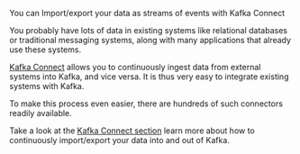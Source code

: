 You can Import/export your data as streams of events with Kafka Connect

You probably have lots of data in existing systems like relational databases or
 traditional messaging systems, along with many applications that already use these
  systems.
  
[Kafka Connect](https://kafka.apache.org/documentation/#connect) allows you to
 continuously ingest data from external systems into Kafka, and vice versa.
 It is thus very easy to integrate existing systems with Kafka.
 
 To make this process even easier, there are hundreds of such connectors readily available.

Take a look at the [Kafka Connect section](https://kafka.apache.org/documentation/#connect)
 learn more about how to continuously import/export your data into and out of Kafka.